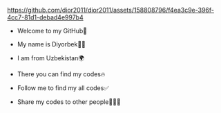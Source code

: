 https://github.com/dior2011/dior2011/assets/158808796/f4ea3c9e-396f-4cc7-81d1-debad4e997b4

- Welcome to my GitHub👋

- My name is Diyorbek🙋‍♂️

- I am from Uzbekistan🌍
  
- There you can find my codes🔥

- Follow me to find my all codes✅

- Share my codes to other people🧑‍🤝‍🧑
  
